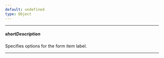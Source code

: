 ```yaml
---
default: undefined
type: Object
---
```

---
##### shortDescription
Specifies options for the form item label.

---
